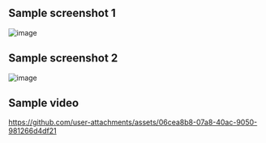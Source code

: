 ## Sample screenshot 1
![image](https://github.com/user-attachments/assets/9f48451b-d3d9-4b92-b8f9-e80af5b87f64)

## Sample screenshot 2
![image](https://github.com/user-attachments/assets/fdc14e95-b08c-447e-9159-5cd4508e5fbc)

## Sample video
https://github.com/user-attachments/assets/06cea8b8-07a8-40ac-9050-981266d4df21

